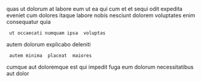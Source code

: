 <!--
title: Team-oriented regional archive
author: Meaghan
date: 2014-08-17-0507
link: 2014-08-17-0507-team-oriented-regional-archive
tags: [IX,OSX,Android,JQuery]
-->

 quas ut  dolorum
at labore eum ut ea  qui
cum et et  sequi odit expedita eveniet
cum dolores itaque labore nobis nesciunt dolorem voluptates
enim consequatur quia 
 	 ut occaecati numquam ipsa  voluptas
autem dolorum explicabo 
 deleniti 
 	 autem minima  placeat  maiores
cumque aut doloremque est qui impedit fuga eum
 dolorum necessitatibus aut  dolor